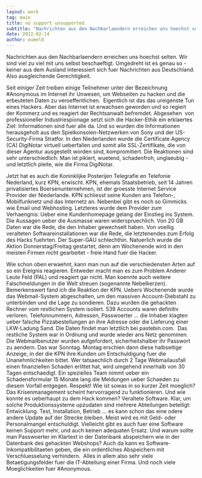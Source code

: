 ```yaml
---
layout: work
tag: main
title: no support unsupported
subtitle: "Nachrichten aus den Nachbarlaendern erreichen uns hoechst selten. Wir sind viel zu viel mit uns selbst beschaeftigt."
date: 2012-02-14
author: eumel8
---
```


<p>Nachrichten aus den Nachbarlaendern erreichen uns hoechst selten. Wir sind viel zu viel mit uns selbst beschaeftigt. Umgedreht ist es genau so - keiner aus dem Ausland interessiert sich fuer Nachrichten aus Deutschland. Also ausgleichende Gerechtigkeit.</p>
<p>Seit einiger Zeit treiben einige Teilnehmer unter der Bezeichnung #Anonymous im Internet ihr Unwesen, um Webseiten zu hacken und die erbeuteten Daten zu veroeffentlichen.  Eigentlich ist das das ureigenste Tun eines Hackers. Aber das Internet ist erwachsen geworden und so regiert der Kommerz und es reagiert der Rechtsanwalt befremdet. Abgesehen  von professioneller Industriespionage setzt sich die Hacker-Ethik ein erklaertes Ziel: Informationen sind fuer alle da. Und so wurden die Informationen herausgeholt aus den Spielkonsolen-Netzwerken von Sony und der US-Security-Firma Stratfor. In den Niederlanden wurde die Certificate Agency (CA) DigiNotar virtuell ueberfallen und somit alle SSL-Zertifikate, die von dieser Agentur ausgestellt worden sind, kompromitiert. Die Reaktionen sind sehr unterschiedlich: Man ist pikiert, wuetend, schadenfroh, unglaeubig - und letztlich pleite, wie die Firma DigiNotar.</p>
<p>Jetzt hat es auch die Koninklijke Posterijen Telegrafie en Telefonie Nederland, kurz KPN, erwischt. KPN, ehemals Staatsbetrieb, seit 14 Jahren privatisiertes Boersenunternehmen, ist der groesste Internet Service Provider der Niederlande. KPN schliesst seine Kunden ans Telefon-, Mobilfunknetz und das Internetz an. Nebenbei gibt es noch so Gimmicks wie Email und Webhosting. Letzteres wurde dem Provider zum Verhaengnis: Ueber eine Kundenhomepage gelang der Einstieg ins System. Die Aussagen ueber die Ausmasse waren widerspruechlich. Von 20 GB Daten war die Rede, die den Inhaber gewechselt haben. Von voellig veralteten Softwareinstallationen war die Rede, die letztenendes zum Erfolg des Hacks fuehrten. Der Super-GAU schlechthin. Natuerlich wurde die Aktion Donnerstag/Freitag gestartet, denn am Wochenende wird in den meisten Firmen nicht gearbeitet - freie Hand fuer die Hacker.</p>
<p>Wie schon oben erwaehnt, kann man nun auf die verschiedensten Arten auf so ein Ereignis reagieren. Entweder macht man es zum Problem Anderer Leute Feld (PAL) und reagiert gar nicht. Man koennte auch weitere Falschmeldungen in die Welt streuen (sogenannte Nebelkerzen). Bemerkenswert fand ich die Reaktion der KPN. Uebers Wochenende wurde das Webmail-System abgeschalten, um den massiven Account-Diebstahl zu unterbinden und die Lage zu sondieren. Dazu wurden die gehackten Rechner vom restlichen System isoliert. 539 Accounts waren definitiv verloren. Telefonnummern, Adressen, Passwoerter ... die Inhaber klagten ueber falsche Pizzabestellungen an ihre Adresse oder die Lieferung einer LKW-Ladung Sand. Die Daten findet man letztlich bei pastebin.com.  Das restliche System war in Ordnung und wurde wieder ans Netz genommen. Die Webmailbenutzer wurden aufgefordert, sicherheitshalber ihr Passwort zu aendern. Das war Sonntag. Montag erschien dann diese halbseitige Anzeige, in der die KPN ihre Kunden um Entschuldigung fuer die Unanehmlichkeiten bittet. Wer tatsaechlich durch 2 Tage Webmailausfall einen finanziellen Schaden erlittet hat, wird umgehend innerhalb von 30 Tagen entschaedigt. Ein spezielles Team nimmt ueber ein Schadensformular 15 Monate lang die Meldungen ueber Schaeden zu diesem Vorfall entgegen. Respekt! Wie ist sowas in so kurzer Zeit moeglich? Das Krisenmanagement scheint hervorragend zu funktionieren. Und wie konnte es ueberhaupt zu dem Hack kommen? Veraltete Software. Klar, um solche Produktionssysteme upzudaten sind mehrere Abteilungen beteiligt: Entwicklung. Test, Installation, Betrieb ... es kann schon das eine odere andere Update auf der Strecke bleiben. Meist wird es mit Geld- oder Personalmangel entschuldigt. Vielleicht gibt es auch fuer eine Software keinen Support mehr, und auch keinen adequaten Ersatz. Und warum sollte man Passwoerter im Klartext in der Datenbank abspeichern wie in der Datenbank des gehackten Webshops? Auch da kann es Software-Inkompatibilitaeten geben, die ein ordentliches Abspeichern mit Verschluesselung verhindern.  Alles in allem also sehr viele Betaetigungsfelder fuer die IT-Abteilung einer Firma. Und noch viele Moeglichkeiten fuer #Anonymous.</p>
